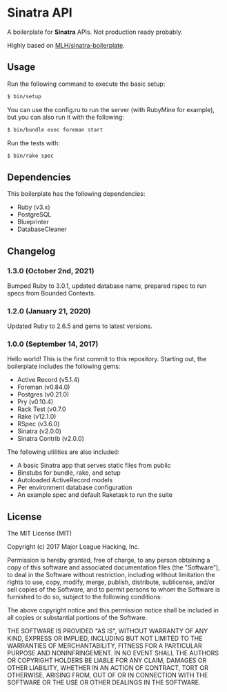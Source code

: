 Sinatra API
=======================

A boilerplate for **Sinatra** APIs.
Not production ready probably.

Highly based on [MLH/sinatra-boilerplate](https://github.com/MLH/sinatra-boilerplate).

Usage
-----

Run the following command to execute the basic setup:

```bash
$ bin/setup
```

You can use the config.ru to run the server (with RubyMine for example), but you can also run it with the following:

```bash
$ bin/bundle exec foreman start
```

Run the tests with:

```bash
$ bin/rake spec
```

Dependencies
------------

This boilerplate has the following dependencies:

- Ruby (v3.x)
- PostgreSQL
- Blueprinter
- DatabaseCleaner

Changelog
---------

### 1.3.0 (October 2nd, 2021)

Bumped Ruby to 3.0.1, updated database name, prepared rspec to run specs from Bounded Contexts.

### 1.2.0 (January 21, 2020)

Updated Ruby to 2.6.5 and gems to latest versions.

### 1.0.0 (September 14, 2017)
Hello world! This is the first commit to this repository.  Starting out, the
boilerplate includes the following gems:

- Active Record (v5.1.4)
- Foreman (v0.84.0)
- Postgres (v0.21.0)
- Pry (v0.10.4)
- Rack Test (v0.7.0
- Rake (v12.1.0)
- RSpec (v3.6.0)
- Sinatra (v2.0.0)
- Sinatra Contrib (v2.0.0)

The following utilities are also included:

- A basic Sinatra app that serves static files from public
- Binstubs for bundle, rake, and setup
- Autoloaded ActiveRecord models
- Per environment database configuration
- An example spec and default Raketask to run the suite


License
---------

The MIT License (MIT)

Copyright (c) 2017 Major League Hacking, Inc.

Permission is hereby granted, free of charge, to any person obtaining a copy
of this software and associated documentation files (the "Software"), to deal
in the Software without restriction, including without limitation the rights
to use, copy, modify, merge, publish, distribute, sublicense, and/or sell
copies of the Software, and to permit persons to whom the Software is
furnished to do so, subject to the following conditions:

The above copyright notice and this permission notice shall be included in all
copies or substantial portions of the Software.

THE SOFTWARE IS PROVIDED "AS IS", WITHOUT WARRANTY OF ANY KIND, EXPRESS OR
IMPLIED, INCLUDING BUT NOT LIMITED TO THE WARRANTIES OF MERCHANTABILITY,
FITNESS FOR A PARTICULAR PURPOSE AND NONINFRINGEMENT. IN NO EVENT SHALL THE
AUTHORS OR COPYRIGHT HOLDERS BE LIABLE FOR ANY CLAIM, DAMAGES OR OTHER
LIABILITY, WHETHER IN AN ACTION OF CONTRACT, TORT OR OTHERWISE, ARISING FROM,
OUT OF OR IN CONNECTION WITH THE SOFTWARE OR THE USE OR OTHER DEALINGS IN THE
SOFTWARE.
